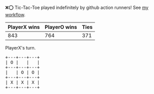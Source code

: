 :x::o: Tic-Tac-Toe played indefinitely by github action runners! See [my workflow](.github/workflows/play.yaml).

|PlayerX wins|PlayerO wins|Ties|
|-|-|-|
|843|764|371|

PlayerX's turn.

<pre>
+---+---+---+
| O |   |   |
+---+---+---+
|   | O | O |
+---+---+---+
| X | X | X |
+---+---+---+
</pre>